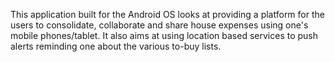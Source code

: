 This application built for the Android OS looks at providing a platform for the users to consolidate, collaborate and share house expenses using one's mobile phones/tablet. It also aims at using location based services to push alerts reminding one about the various to-buy lists.